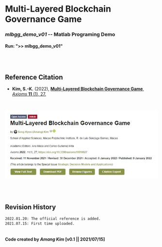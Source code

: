 # Multi-Layered Blockchain Governance Game

### *mlbgg_demo_v01*  --  Matlab Programing Demo

#### Run: ">> mlbgg_demo_v01"
</br>
</br>

## Reference Citation
* **Kim, S.-K.** (2022), <a href="https://www.mdpi.com/2075-1680/11/1/27" target="_blank">**Multi-Layered Blockchain Governance Game**, *Axioms* **11** (1), 27.</a></br>
</br>


![-](https://github.com/amangkim/mlbgg/blob/main/__Axioms_home.jpg)

</br>
</br>

## Revision History
```
2022.01.20: The official reference is added.
2021.07.15: First time uploaded.


```

#### Code created by *Amang Kim* [v0.1 || 2021/07/15]
